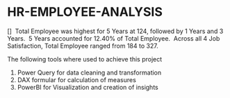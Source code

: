 # HR-EMPLOYEE-ANALYSIS
﻿[]﻿﻿ ﻿﻿ ﻿﻿Total Employee was highest for 5 Years at 124, followed by 1 Years and 3 Years.﻿﻿ ﻿﻿ ﻿﻿5 Years accounted for 12.40% of Total Employee.﻿﻿ ﻿﻿ ﻿﻿Across all 4 Job Satisfaction, Total Employee ranged from 184 to 327.﻿﻿ ﻿﻿ ﻿

 The following tools where used to achieve this project

1. Power Query for data cleaning and transformation
2. DAX formular for calculation of measures
3. PowerBI for Visualization and creation of insights
